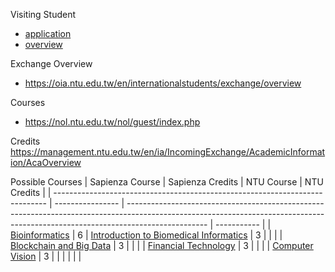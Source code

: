 Visiting Student 
- [application](https://oia.ntu.edu.tw/en/internationalstudents/visiting/application)
- [overview](https://oia.ntu.edu.tw/en/internationalstudents/visiting/overview)



Exchange Overview
- https://oia.ntu.edu.tw/en/internationalstudents/exchange/overview

Courses
- https://nol.ntu.edu.tw/nol/guest/index.php

Credits
https://management.ntu.edu.tw/en/ia/IncomingExchange/AcademicInformation/AcaOverview

Possible Courses
| Sapienza Course                                                              | Sapienza Credits | NTU Course                                                                                                                                                                       | NTU Credits |
| ---------------------------------------------------------------------------- | ---------------- | -------------------------------------------------------------------------------------------------------------------------------------------------------------------------------- | ----------- |
| [Bioinformatics](https://sites.google.com/a/uniroma1.it/bioinformatics/home) | 6                | [Introduction to Biomedical Informatics](https://nol.ntu.edu.tw/nol/coursesearch/print_table.php?course_id=922%20U3490&class=&dpt_code=9220&ser_no=80152&semester=111-1&lang=EN) | 3           |
|                                                                              |                  | [Blockchain and Big Data](https://nol.ntu.edu.tw/nol/coursesearch/print_table.php?course_id=922%20U4370&class=&dpt_code=9220&ser_no=20938&semester=111-1&lang=EN)                | 3           |
|                                                                              |                  | [Financial Technology](https://nol.ntu.edu.tw/nol/coursesearch/print_table.php?course_id=921%20U2610&class=&dpt_code=9460&ser_no=44695&semester=111-1&lang=EN)                   | 3           |
|                                                                              |                  | [Computer Vision](https://nol.ntu.edu.tw/nol/coursesearch/print_table.php?course_id=922%20U0610&class=&dpt_code=9220&ser_no=11071&semester=111-1&lang=EN)                        | 3           |
|                                                                              |                  |                                                                                                                                                                                  |             |

